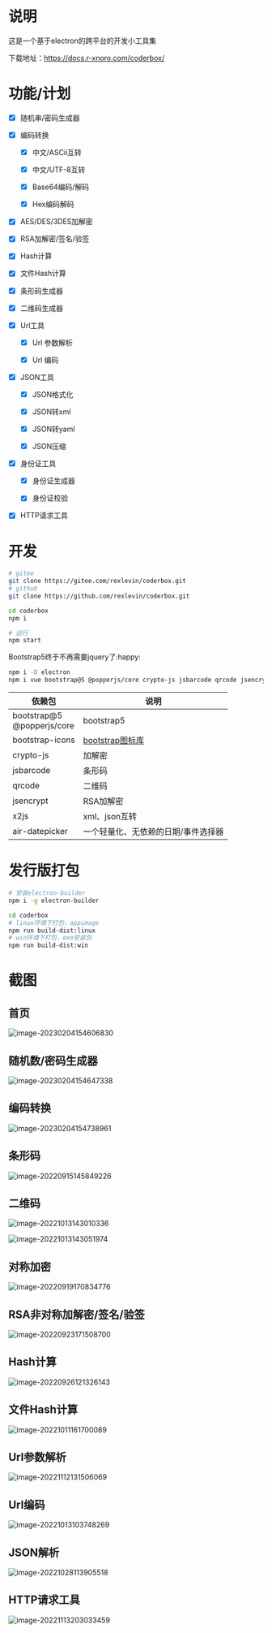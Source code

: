 # 说明

这是一个基于electron的跨平台的开发小工具集

下载地址：https://docs.r-xnoro.com/coderbox/

# 功能/计划

- [x] 随机串/密码生成器

- [x] 编码转换

  - [x] 中文/ASCii互转

  - [x] 中文/UTF-8互转

  - [x] Base64编码/解码

  - [x] Hex编码解码

- [x] AES/DES/3DES加解密

- [x] RSA加解密/签名/验签

- [x] Hash计算

- [x] 文件Hash计算

- [x] 条形码生成器

- [x] 二维码生成器

- [x] Url工具

  - [x] Url 参数解析

  - [x] Url 编码

- [x] JSON工具

  - [x] JSON格式化

  - [x] JSON转xml

  - [x] JSON转yaml

  - [x] JSON压缩

- [x] 身份证工具

  - [x] 身份证生成器

  - [x] 身份证校验

- [x] HTTP请求工具

# 开发

```bash
# gitee
git clone https://gitee.com/rexlevin/coderbox.git
# github
git clone https://github.com/rexlevin/coderbox.git

cd coderbox
npm i

# 运行
npm start
```

Bootstrap5终于不再需要jquery了:happy:

```bash
npm i -D electron
npm i vue bootstrap@5 @popperjs/core crypto-js jsbarcode qrcode jsencrypt
```

| 依赖包                        | 说明                                          |
| ----------------------------- | --------------------------------------------- |
| bootstrap@5<br>@popperjs/core | bootstrap5                                    |
| bootstrap-icons               | [bootstrap图标库](https://icons.bootcss.com/) |
| crypto-js                     | 加解密                                        |
| jsbarcode                     | 条形码                                        |
| qrcode                        | 二维码                                        |
| jsencrypt                     | RSA加解密                                     |
| x2js                          | xml、json互转                                 |
| air-datepicker                | 一个轻量化、无依赖的日期/事件选择器           |

# 发行版打包

```bash
# 安装electron-builder
npm i -g electron-builder

cd coderbox
# linux环境下打包，appimage
npm run build-dist:linux
# win环境下打包，exe安装包
npm run build-dist:win
```

# 截图

## 首页

![image-20230204154606830](https://imgbd.r-xnoro.com//image-20230204154606830.png)

## 随机数/密码生成器

![image-20230204154647338](https://imgbd.r-xnoro.com//image-20230204154647338.png)

## 编码转换

![image-20230204154738961](https://imgbd.r-xnoro.com//image-20230204154738961.png)

## 条形码

![image-20220915145849226](https://imgbd.r-xnoro.com//image-20220915145849226.png)

## 二维码

![image-20221013143010336](https://imgbd.r-xnoro.com//image-20221013143010336.png)

![image-20221013143051974](https://imgbd.r-xnoro.com//image-20221013143051974.png)

## 对称加密

![image-20220919170834776](https://imgbd.r-xnoro.com//image-20220919170834776.png)

## RSA非对称加解密/签名/验签

![image-20220923171508700](https://imgbd.r-xnoro.com//image-20220923171508700.png)

## Hash计算

![image-20220926121326143](https://imgbd.r-xnoro.com//image-20220926121326143.png)

## 文件Hash计算

![image-20221011161700089](https://imgbd.r-xnoro.com//image-20221011161700089.png)

## Url参数解析

![image-20221112131506069](https://imgbd.r-xnoro.com//image-20221112131506069.png)

## Url编码

![image-20221013103748269](https://imgbd.r-xnoro.com//image-20221013103748269.png)

## JSON解析

![image-20221028113905518](https://imgbd.r-xnoro.com//image-20221028113905518.png)

## HTTP请求工具

![image-20221113203033459](https://imgbd.r-xnoro.com//image-20221113203033459.png)
